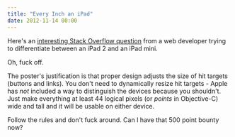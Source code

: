 ```yaml
---
title: "Every Inch an iPad"
date: 2012-11-14 00:00
---
```


<p>Here's an <a href="http://stackoverflow.com/questions/13248493/detect-ipad-mini-in-html5">interesting Stack Overflow question</a> from a web developer trying to differentiate between an iPad 2 and an iPad mini.</p>

<p>Oh, fuck off. </p>

<p>The poster's justification is that proper design adjusts the size of hit targets (buttons and links). You don't need to dynamically resize hit targets - Apple has <em>not</em> included a way to distinguish the devices because you shouldn't. Just make everything at least 44 logical pixels (or <em>points</em> in Objective-C) wide and tall and it will be usable on either device. </p>

<p>Follow the rules and don't fuck around. Can I have that 500 point bounty now?</p>

<!-- more -->

